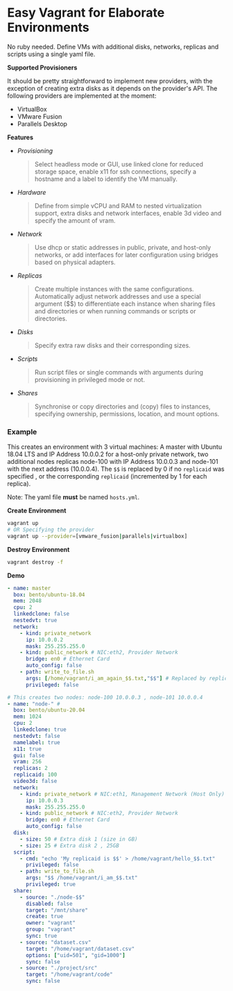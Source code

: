 # Easy Vagrant for Elaborate Environments

No ruby needed. Define VMs with additional disks, networks, replicas and scripts using a single yaml file.

**Supported Provisioners**

It should be pretty straightforward to implement new providers, with the exception of creating extra disks as it depends on the provider's API. The following providers are implemented at the moment:

- VirtualBox
- VMware Fusion
- Parallels Desktop


**Features**

- *Provisioning*
  > Select headless mode or GUI, use linked clone for reduced storage space, enable x11 for ssh connections, specify a hostname and a label to identify the VM manually.
- *Hardware*
  > Define from simple vCPU and RAM to nested virtualization support, extra disks and network interfaces, enable 3d video and specify the amount of vram.
- *Network*
  > Use dhcp or static addresses in public, private, and host-only networks, or add interfaces for later configuration using bridges based on physical adapters.
- *Replicas*
  > Create multiple instances with the same configurations. Automatically adjust network addresses and use a special argument ($$) to differentiate each instance when sharing files and directories or when running commands or scripts or directories.
- *Disks*
  > Specify extra raw disks and their corresponding sizes.
- *Scripts*
  > Run script files or single commands with arguments during provisioning in privileged mode or not.
- *Shares*
  > Synchronise or copy directories and (copy) files to instances, specifying ownership, permissions, location, and mount options.


### Example

This creates an environment with 3 virtual machines: A master with Ubuntu 18.04 LTS and IP Address 10.0.0.2 for a host-only private network, two additional nodes replicas node-100 with IP Address 10.0.0.3 and node-101 with the next address (10.0.0.4). The `$$` is replaced by 0 if no `replicaid` was specified , or the corresponding `replicaid` (incremented by 1 for each replica).

Note: The yaml file **must** be named `hosts.yml`.

**Create Environment**
```sh
vagrant up
# OR Specifying the provider
vagrant up --provider=[vmware_fusion|parallels|virtualbox]
```

**Destroy Environment**
```sh
vagrant destroy -f
```

**Demo**

```yaml
- name: master
  box: bento/ubuntu-18.04
  mem: 2048
  cpu: 2
  linkedclone: false
  nestedvt: true
  network:
    - kind: private_network
      ip: 10.0.0.2
      mask: 255.255.255.0
    - kind: public_network # NIC:eth2, Provider Network
      bridge: en0 # Ethernet Card
      auto_config: false
    - path: write_to_file.sh
      args: [/home/vagrant/i_am_again_$$.txt,"$$"] # Replaced by replicaid, defaults to 0
      privileged: false

# This creates two nodes: node-100 10.0.0.3 , node-101 10.0.0.4
- name: "node-" #
  box: bento/ubuntu-20.04
  mem: 1024
  cpu: 2
  linkedclone: true
  nestedvt: false
  namelabel: true
  x11: true
  gui: false
  vram: 256
  replicas: 2
  replicaid: 100
  video3d: false
  network:
    - kind: private_network # NIC:eth1, Management Network (Host Only)  NIC: eth1
      ip: 10.0.0.3
      mask: 255.255.255.0
    - kind: public_network # NIC:eth2, Provider Network
      bridge: en0 # Ethernet Card
      auto_config: false
  disk:
    - size: 50 # Extra disk 1 (size in GB)
    - size: 25 # Extra disk 2 , 25GB
  script:
    - cmd: "echo 'My replicaid is $$' > /home/vagrant/hello_$$.txt"
      privileged: false
    - path: write_to_file.sh
      args: "$$ /home/vagrant/i_am_$$.txt" 
      privileged: true
  share:
    - source: "./node-$$"
      disabled: false
      target: "/mnt/share"
      create: true
      owner: "vagrant"
      group: "vagrant"
      sync: true
    - source: "dataset.csv"
      target: "/home/vagrant/dataset.csv"
      options: ["uid=501", "gid=1000"]
      sync: false
    - source: "./project/src"
      target: "/home/vagrant/code"
      sync: false
```
